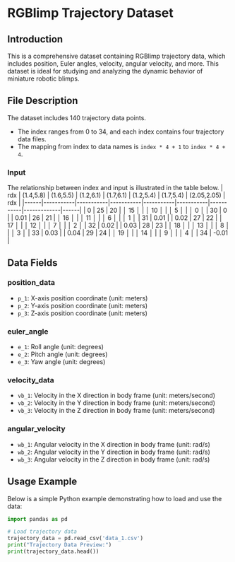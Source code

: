 # RGBlimp Trajectory Dataset

## Introduction
This is a comprehensive dataset containing RGBlimp trajectory data, which includes position, Euler angles, velocity, angular velocity, and more. This dataset is ideal for studying and analyzing the dynamic behavior of miniature robotic blimps.

## File Description
The dataset includes 140 trajectory data points.
- The index ranges from 0 to 34, and each index contains four trajectory data files.
- The mapping from index to data names is `index * 4 + 1` to `index * 4 + 4`.

### Input
The relationship between index and input is illustrated in the table below.
| rdx  | (1.4,5.8) | (1.6,5.5) | (1.2,6.1) | (1.7,6.1) | (1.2,5.4) | (1.7,5.4) | (2.05,2.05) | rdx  |
|------|-----------|-----------|-----------|-----------|-----------|-----------|-------------|------|
| 0    | 25        | 20        | **&#9474;** 15 **&#9474;** | **&#9474;** 10 **&#9474;** | **&#9474;** 5 **&#9474;** | **&#9474;** 0 **&#9474;** | 30          | 0    |
| 0.01 | 26        | 21        | **&#9474;** 16 **&#9474;** | **&#9474;** 11 **&#9474;** | **&#9474;** 6 **&#9474;** | **&#9474;** 1 **&#9474;** | 31          | 0.01 |
| 0.02 | 27        | 22        | **&#9474;** 17 **&#9474;** | **&#9474;** 12 **&#9474;** | **&#9474;** 7 **&#9474;** | **&#9474;** 2 **&#9474;** | 32          | 0.02 |
| 0.03 | 28        | 23        | **&#9474;** 18 **&#9474;** | **&#9474;** 13 **&#9474;** | **&#9474;** 8 **&#9474;** | **&#9474;** 3 **&#9474;** | 33          | 0.03 |
| 0.04 | 29        | 24        | **&#9474;** 19 **&#9474;** | **&#9474;** 14 **&#9474;** | **&#9474;** 9 **&#9474;** | **&#9474;** 4 **&#9474;** | 34          | -0.01 |

## Data Fields
### position_data
- `p_1`: X-axis position coordinate (unit: meters)
- `p_2`: Y-axis position coordinate (unit: meters)
- `p_3`: Z-axis position coordinate (unit: meters)

### euler_angle
- `e_1`: Roll angle (unit: degrees)
- `e_2`: Pitch angle (unit: degrees)
- `e_3`: Yaw angle (unit: degrees)

### velocity_data
- `vb_1`: Velocity in the X direction in body frame (unit: meters/second)
- `vb_2`: Velocity in the Y direction in body frame (unit: meters/second)
- `vb_3`: Velocity in the Z direction in body frame (unit: meters/second)

### angular_velocity
- `wb_1`: Angular velocity in the X direction in body frame (unit: rad/s)
- `wb_2`: Angular velocity in the Y direction in body frame (unit: rad/s)
- `wb_3`: Angular velocity in the Z direction in body frame (unit: rad/s)

## Usage Example
Below is a simple Python example demonstrating how to load and use the data:

```python
import pandas as pd

# Load trajectory data
trajectory_data = pd.read_csv('data_1.csv')
print("Trajectory Data Preview:")
print(trajectory_data.head())
